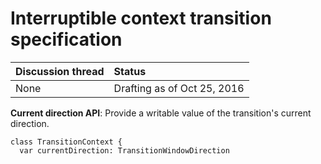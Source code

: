 # Interruptible context transition specification

| Discussion thread | Status |
|:------------------|:-------|
| None | Drafting as of Oct 25, 2016 |

**Current direction API**: Provide a writable value of the transition's current direction.

```
class TransitionContext {
  var currentDirection: TransitionWindowDirection
```
